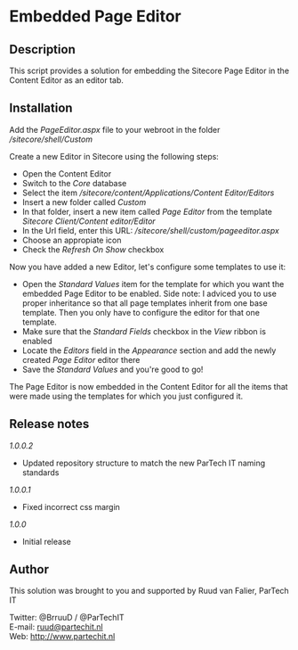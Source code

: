 Embedded Page Editor
====================

Description
-----------
This script provides a solution for embedding the Sitecore Page Editor in the Content Editor as an editor tab.


Installation
------------
Add the *PageEditor.aspx* file to your webroot in the folder */sitecore/shell/Custom*

Create a new Editor in Sitecore using the following steps:

* Open the Content Editor
* Switch to the *Core* database
* Select the item */sitecore/content/Applications/Content Editor/Editors*
* Insert a new folder called *Custom*
* In that folder, insert a new item called *Page Editor* from the template *Sitecore Client/Content editor/Editor*
* In the Url field, enter this URL: */sitecore/shell/custom/pageeditor.aspx*
* Choose an appropiate icon
* Check the *Refresh On Show* checkbox

Now you have added a new Editor, let's configure some templates to use it:

* Open the *Standard Values* item for the template for which you want the embedded Page Editor to be enabled. 
Side note: I adviced you to use proper inheritance so that all page templates inherit from one base template. Then you only have to configure the editor for that one template.
* Make sure that the *Standard Fields* checkbox in the *View* ribbon is enabled
* Locate the *Editors* field in the *Appearance* section and add the newly created *Page Editor* editor there
* Save the *Standard Values* and you're good to go!

The Page Editor is now embedded in the Content Editor for all the items that were made using the templates for which you just configured it.


Release notes
-------------
*1.0.0.2*
- Updated repository structure to match the new ParTech IT naming standards

*1.0.0.1*
- Fixed incorrect css margin

*1.0.0*
- Initial release


Author
------
This solution was brought to you and supported by Ruud van Falier, ParTech IT

Twitter: @BrruuD / @ParTechIT   
E-mail: ruud@partechit.nl   
Web: http://www.partechit.nl
